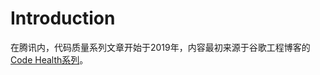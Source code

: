 # Introduction

在腾讯内，代码质量系列文章开始于2019年，内容最初来源于谷歌工程博客的[Code Health系列](https://testing.googleblog.com/2017/04/code-health-googles-internal-code.html)。

